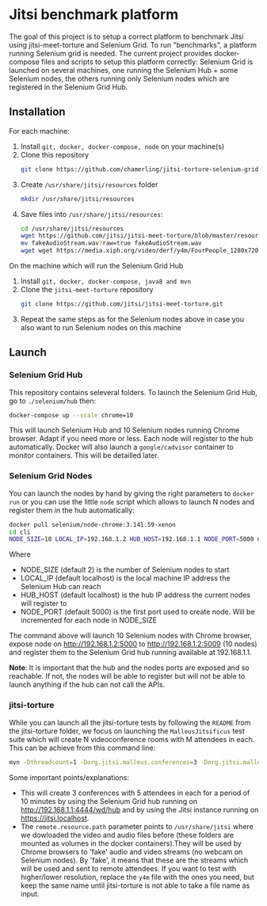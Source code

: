 # Jitsi benchmark platform

The goal of this project is to setup a correct platform to benchmark Jitsi using jitsi-meet-torture and Selenium Grid.
To run "benchmarks", a platform running Selenium grid is needed. The current project provides docker-compose files and scripts to setup this platform correctly: Selenium Grid is launched on several machines, one running the Selenium Hub + some Selenium nodes, the others running only Selenium nodes which are registered in the Selenium Grid Hub.

## Installation

For each machine:

1. Install `git, docker, docker-compose, node` on your machine(s)
2. Clone this repository
    ```sh
    git clone https://github.com/chamerling/jitsi-torture-selenium-grid-platform.git
    ```
3. Create `/usr/share/jitsi/resources` folder
    ```sh
    mkdir /usr/share/jitsi/resources
    ```
4. Save files into `/usr/share/jitsi/resources`:
    ```sh
    cd /usr/share/jitsi/resources
    wget https://github.com/jitsi/jitsi-meet-torture/blob/master/resources/fakeAudioStream.wav?raw=true
    mv fakeAudioStream.wav?raw=true fakeAudioStream.wav
    wget wget https://media.xiph.org/video/derf/y4m/FourPeople_1280x720_60.y4m
    ```

On the machine which will run the Selenium Grid Hub

1. Install `git, docker, docker-compose, java8 and mvn`
2. Clone the `jitsi-meet-torture` repository
    ```sh
    git clone https://github.com/jitsi/jitsi-meet-torture.git
    ```
3. Repeat the same steps as for the Selenium nodes above in case you also want to run Selenium nodes on this machine

## Launch

### Selenium Grid Hub

This repository contains seleveral folders. To launch the Selenium Grid Hub, go to `./selenium/hub` then:

```sh
docker-compose up --scale chrome=10
```

This will launch Selenium Hub and 10 Selenium nodes running Chrome browser. Adapt if you need more or less. Each node will register to the hub automatically.
Docker will also launch a `google/cadvisor` container to monitor containers. This will be detailled later.

### Selenium Grid Nodes

You can launch the nodes by hand by giving the right parameters to `docker run` or you can use the little `node` script which allows to launch N nodes and register them in the hub automatically:

```sh
docker pull selenium/node-chrome:3.141.59-xenon
cd cli
NODE_SIZE=10 LOCAL_IP=192.168.1.2 HUB_HOST=192.168.1.1 NODE_PORT=5000 node ./bin/launch.js
```

Where

- NODE_SIZE (default 2) is the number of Selenium nodes to start
- LOCAL_IP (default localhost) is the local machine IP address the Selenium Hub can reach
- HUB_HOST (default localhost) is the hub IP address the current nodes will register to
- NODE_PORT (default 5000) is the first port used to create node. Will be incremented for each node in NODE_SIZE

The command above will launch 10 Selenium nodes with Chrome browser, expose node on http://192.168.1.2:5000 to http://192.168.1.2:5009 (10 nodes) and register them to the Selenium Grid hub running available at 192.168.1.1.

**Note**: It is important that the hub and the nodes ports are exposed and so reachable. If not, the nodes will be able to register but will not be able to launch anything if the hub can not call the APIs.

### jitsi-torture

While you can launch all the jitsi-torture tests by following the `README` from the jitsi-torture folder, we focus on launching the `MalleusJitsificus` test suite which will create N videoconference rooms with M attendees in each. This can be achieve from this command line:

```sh
mvn -Dthreadcount=1 -Dorg.jitsi.malleus.conferences=3 -Dorg.jitsi.malleus.participants=5 -Dorg.jitsi.malleus.senders=5 -Dorg.jitsi.malleus.duration=600 -Dorg.jitsi.malleus.room_name_prefix=openpaastest -Dremote.address="http://192.168.1.1:4444/wd/hub" -Djitsi-meet.tests.toRun=MalleusJitsificus -Dwdm.gitHubTokenName=jitsi-jenkins -Dremote.resource.path=/usr/share/jitsi -Djitsi-meet.instance.url=https://jitsi.localhost -Djitsi-meet.isRemote=true test
```

Some important points/explanations:

- This will create 3 conferences with 5 attendees in each for a period of 10 minutes by using the Selenium Grid hub running on http://192.168.1.1:4444/wd/hub and by using the Jitsi instance running on https://jitsi.localhost.
- The `remote.resource.path` parameter points to `/usr/share/jitsi` where we dowloaded the video and audio files before (these folders are mounted as volumes in the docker containers).They will be used by Chrome browsers to 'fake' audio and video streams (no webcam on Selenium nodes). By 'fake', it means that these are the streams which will be used and sent to remote attendees. If you want to test with higher/lower resolution, replace the `y4m` file with the ones you need, but keep the same name until jitsi-torture is not able to take a file name as input.
